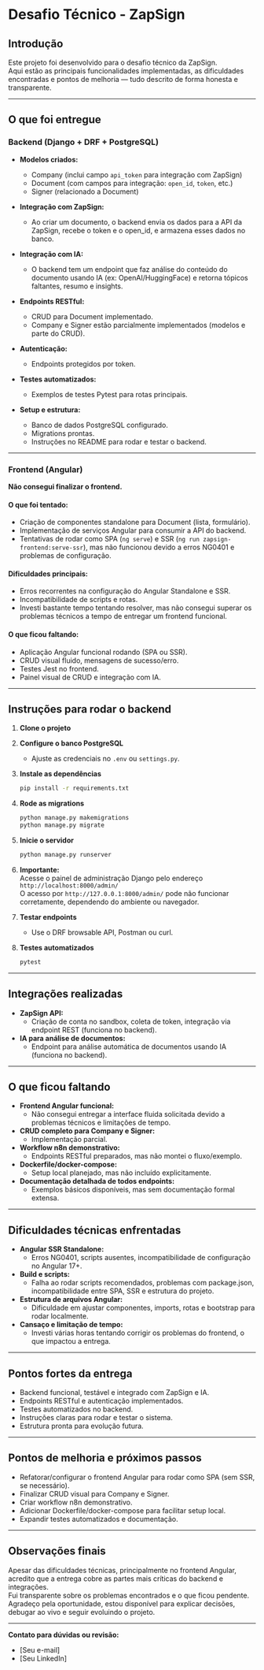 # Desafio Técnico - ZapSign

## Introdução

Este projeto foi desenvolvido para o desafio técnico da ZapSign.  
Aqui estão as principais funcionalidades implementadas, as dificuldades encontradas e pontos de melhoria — tudo descrito de forma honesta e transparente.

---

## O que foi entregue

### Backend (Django + DRF + PostgreSQL)

- **Modelos criados:**  
  - Company (inclui campo `api_token` para integração com ZapSign)
  - Document (com campos para integração: `open_id`, `token`, etc.)
  - Signer (relacionado a Document)

- **Integração com ZapSign:**  
  - Ao criar um documento, o backend envia os dados para a API da ZapSign, recebe o token e o open_id, e armazena esses dados no banco.

- **Integração com IA:**  
  - O backend tem um endpoint que faz análise do conteúdo do documento usando IA (ex: OpenAI/HuggingFace) e retorna tópicos faltantes, resumo e insights.

- **Endpoints RESTful:**  
  - CRUD para Document implementado.
  - Company e Signer estão parcialmente implementados (modelos e parte do CRUD).

- **Autenticação:**  
  - Endpoints protegidos por token.

- **Testes automatizados:**  
  - Exemplos de testes Pytest para rotas principais.

- **Setup e estrutura:**  
  - Banco de dados PostgreSQL configurado.
  - Migrations prontas.
  - Instruções no README para rodar e testar o backend.

---

### Frontend (Angular)

**Não consegui finalizar o frontend.**

#### O que foi tentado:
- Criação de componentes standalone para Document (lista, formulário).
- Implementação de serviços Angular para consumir a API do backend.
- Tentativas de rodar como SPA (`ng serve`) e SSR (`ng run zapsign-frontend:serve-ssr`), mas não funcionou devido a erros NG0401 e problemas de configuração.

#### Dificuldades principais:
- Erros recorrentes na configuração do Angular Standalone e SSR.
- Incompatibilidade de scripts e rotas.
- Investi bastante tempo tentando resolver, mas não consegui superar os problemas técnicos a tempo de entregar um frontend funcional.

#### O que ficou faltando:
- Aplicação Angular funcional rodando (SPA ou SSR).
- CRUD visual fluido, mensagens de sucesso/erro.
- Testes Jest no frontend.
- Painel visual de CRUD e integração com IA.

---

## Instruções para rodar o backend

1. **Clone o projeto**
2. **Configure o banco PostgreSQL**
   - Ajuste as credenciais no `.env` ou `settings.py`.
3. **Instale as dependências**
   ```bash
   pip install -r requirements.txt
   ```
4. **Rode as migrations**
   ```bash
   python manage.py makemigrations
   python manage.py migrate
   ```
5. **Inicie o servidor**
   ```bash
   python manage.py runserver
   ```
6. **Importante:**  
   Acesse o painel de administração Django pelo endereço  
   `http://localhost:8000/admin/`  
   O acesso por `http://127.0.0.1:8000/admin/` pode não funcionar corretamente, dependendo do ambiente ou navegador.

7. **Testar endpoints**
   - Use o DRF browsable API, Postman ou curl.

8. **Testes automatizados**
   ```bash
   pytest
   ```

---

## Integrações realizadas

- **ZapSign API:**  
  - Criação de conta no sandbox, coleta de token, integração via endpoint REST (funciona no backend).
- **IA para análise de documentos:**  
  - Endpoint para análise automática de documentos usando IA (funciona no backend).

---

## O que ficou faltando

- **Frontend Angular funcional:**  
  - Não consegui entregar a interface fluida solicitada devido a problemas técnicos e limitações de tempo.
- **CRUD completo para Company e Signer:**  
  - Implementação parcial.
- **Workflow n8n demonstrativo:**  
  - Endpoints RESTful preparados, mas não montei o fluxo/exemplo.
- **Dockerfile/docker-compose:**  
  - Setup local planejado, mas não incluído explicitamente.
- **Documentação detalhada de todos endpoints:**  
  - Exemplos básicos disponíveis, mas sem documentação formal extensa.

---

## Dificuldades técnicas enfrentadas

- **Angular SSR Standalone:**  
  - Erros NG0401, scripts ausentes, incompatibilidade de configuração no Angular 17+.
- **Build e scripts:**  
  - Falha ao rodar scripts recomendados, problemas com package.json, incompatibilidade entre SPA, SSR e estrutura do projeto.
- **Estrutura de arquivos Angular:**  
  - Dificuldade em ajustar componentes, imports, rotas e bootstrap para rodar localmente.
- **Cansaço e limitação de tempo:**  
  - Investi várias horas tentando corrigir os problemas do frontend, o que impactou a entrega.

---

## Pontos fortes da entrega

- Backend funcional, testável e integrado com ZapSign e IA.
- Endpoints RESTful e autenticação implementados.
- Testes automatizados no backend.
- Instruções claras para rodar e testar o sistema.
- Estrutura pronta para evolução futura.

---

## Pontos de melhoria e próximos passos

- Refatorar/configurar o frontend Angular para rodar como SPA (sem SSR, se necessário).
- Finalizar CRUD visual para Company e Signer.
- Criar workflow n8n demonstrativo.
- Adicionar Dockerfile/docker-compose para facilitar setup local.
- Expandir testes automatizados e documentação.

---

## Observações finais

Apesar das dificuldades técnicas, principalmente no frontend Angular, acredito que a entrega cobre as partes mais críticas do backend e integrações.  
Fui transparente sobre os problemas encontrados e o que ficou pendente.  
Agradeço pela oportunidade, estou disponível para explicar decisões, debugar ao vivo e seguir evoluindo o projeto.

---

**Contato para dúvidas ou revisão:**  
- [Seu e-mail]  
- [Seu LinkedIn]
